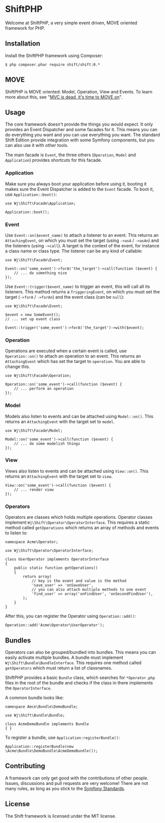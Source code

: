 # ShiftPHP

Welcome at ShiftPHP, a very simple event driven, MOVE oriented framework for PHP.

## Installation

Install the ShiftPHP framework using Composer:

    $ php composer.phar require shift/shift:0.*

## MOVE

ShiftPHP is MOVE oriented: Model, Operation, View and Events. To learn more
about this, see
"[MVC is dead, it's time to MOVE on](http://cirw.in/blog/time-to-move-on.html)".

## Usage

The core framework doesn't provide the things you would expect. It only
provides an Event Dispatcher and some facades for it. This means you can do
everything you want and you can use everything you want. The standard Shift
Edition provide integration with some Symfony components, but you can also use
it with other tools.

The main facade is ``Event``, the three others (``Operation``, ``Model`` and
``Application``) provides shortcuts for this facade.

### Application

Make sure you always boot your application before using it, booting it makes
sure the Event Dispatcher is added to the ``Event`` facade. To boot it, use
``Application::boot()``:

    use Wj\Shift\Facade\Application;

    Application::boot();

### Event

Use ``Event::on($event_name)`` to attach a listener to an event. This returns
an ``AttachingEvent``, on which you must set the target (using ``->asA`` /
``->asAn``) and the listeners (using ``->call``). A target is the context of
the event, for instance a class name or class type. The listener can be any
kind of callable:

    use Wj\Shift\Facade\Event;

    Event::on('some_event')->forA('the_target')->call(function ($event) {
        // ... do something nice
    });

Use ``Event::trigger($event_name)`` to trigger an event, this will call all
its listeners. This method returns a ``TriggeringEvent``, on which you must
set the target (``->forA`` / ``->forAn``) and the event class (can be ``null``):

    use Wj\Shift\Facade\Event;

    $event = new SomeEvent();
    // ... set up event class

    Event::trigger('some_event')->forA('the_target')->with($event);

### Operation

Operations are executed when a certain event is called, use
``Operation::on()`` to attach an operation to an event. This returns an
``AttachingEvent`` which has set the target to ``operation``. You are able to
change this.

    use Wj\Shift\Facade\Operation;

    Operation::on('some_event')->call(function ($event) {
        // ... perform an operation
    });

### Model

Models also listen to events and can be attached using ``Model::on()``. This
returns an ``AttachingEvent`` with the target set to ``model``.

    use Wj\Shift\Facade\Model;

    Model::on('some_event')->call(function ($event) {
        // ... do some modelish things
    });

### View

Views also listen to events and can be attached using ``View::on()``. This
returns an ``AttachingEvent`` with the target set to ``view``.

    View::on('some_event')->call(function ($event) {
        // ... render view
    });

### Operators

Operators are classes which holds multiple operations. Operator classes
implement ``Wj\Shift\Operator\OperatorInterface``. This requires a static
method called `getOperations` which returns an array of methods and events to
listen to:

    namespace Acme\Operator;

    use Wj\Shift\Operator\OperatorInterface;

    class UserOperator implements OperatorInterface
    {
        public static function getOperations()
        {
            return array(
                // key is the event and value is the method
                'save_user' => 'onSaveUser',
                // you can also attach multiple methods to one event
                'find_user' => array('onFindUser', 'onSecondFindUser'),
            );
        }
    }

After this, you can register the Operator using ``Operation::add()``:

    Operation::add('Acme\Operator\UserOperator');

## Bundles

Operators can also be grouped/bundled into bundles. This means you can easily activate
multiple bundles. A bundle must implement ``Wj\Shift\Bundle\BundleInterface``. This
requires one method called ``getOperators`` which must return a list of classnames.

ShiftPHP provides a basic ``Bundle`` class, which searches for ``*Operator.php`` files
in the root of the bundle and checks if the class in there implements the ``OperatorInterface``.

A common bundle looks like:

    namespace Amce\Bundle\DemoBundle;

    use Wj\Shift\Bundle\Bundle;

    class AcmeDemoBundle implements Bundle
    { }

To register a bundle, use ``Application:registerBundle()``:

    Application::registerBundle(new \Acme\Bundle\DemoBundle\AcmeDemoBundle());

## Contributing

A framework can only get good with the contributions of other people. Issues,
discussions and pull requests are very welcome! There are not many rules, as
long as you stick to the 
[Symfony Standards](http://symfony.com/doc/current/contributing/code/standards.html).

## License

The Shift framework is licensed under the MIT license.
